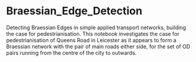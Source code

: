# Braessian_Edge_Detection
Detecting Braessian Edges in simple applied transport networks, building the case for pedestrianisation. 
This notebook investigates the case for pedestrianisation of Queens Road in Leicester as it appears to form a Braessian network with the pair of main roads either side, for the set of OD pairs running from the centre of the city to outwards. 
